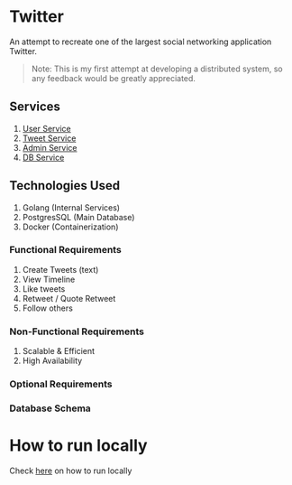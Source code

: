 # Twitter

An attempt to recreate one of the largest social networking application Twitter.

> Note: This is my first attempt at developing a distributed system, so any feedback would be greatly appreciated.

## Services

1. [User Service](./users/)
2. [Tweet Service](./tweets/)
3. [Admin Service](./admin/)
4. [DB Service](./database/)

## Technologies Used

1. Golang (Internal Services)
2. PostgresSQL (Main Database)
3. Docker (Containerization)

### Functional Requirements
1. Create Tweets (text)
2. View Timeline
3. Like tweets
4. Retweet / Quote Retweet
5. Follow others

### Non-Functional Requirements
1. Scalable & Efficient
2. High Availability

### Optional Requirements


### Database Schema

# How to run locally

Check [here](running_locally.md) on how to run locally